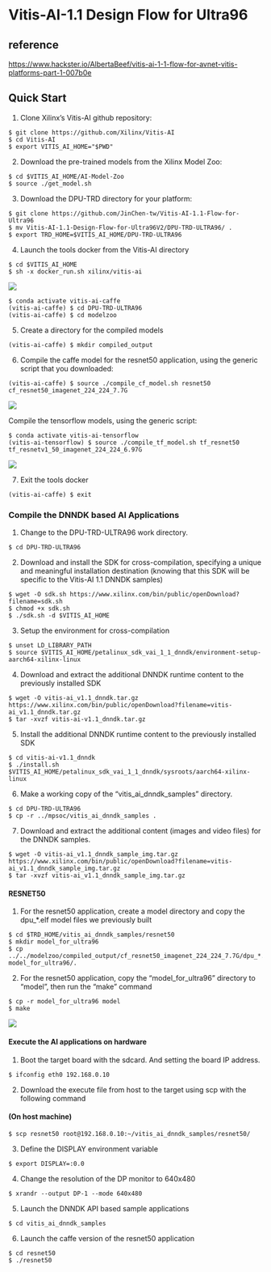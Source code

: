 # Vitis-AI-1.1 Design Flow for Ultra96
## reference
https://www.hackster.io/AlbertaBeef/vitis-ai-1-1-flow-for-avnet-vitis-platforms-part-1-007b0e

## Quick Start

1. Clone Xilinx’s Vitis-AI github repository: 
 

```
$ git clone https://github.com/Xilinx/Vitis-AI
$ cd Vitis-AI
$ export VITIS_AI_HOME="$PWD"

```
 
2. Download the pre-trained models from the Xilinx Model Zoo:
 
```
$ cd $VITIS_AI_HOME/AI-Model-Zoo
$ source ./get_model.sh 
```
 
3. Download the DPU-TRD directory for your platform:
 
```
$ git clone https://github.com/JinChen-tw/Vitis-AI-1.1-Flow-for-Ultra96
$ mv Vitis-AI-1.1-Design-Flow-for-Ultra96V2/DPU-TRD-ULTRA96/ .
$ export TRD_HOME=$VITIS_AI_HOME/DPU-TRD-ULTRA96
```

4. Launch the tools docker from the Vitis-AI directory 
```
$ cd $VITIS_AI_HOME
$ sh -x docker_run.sh xilinx/vitis-ai 
```
![](./images/image001.PNG)
```
$ conda activate vitis-ai-caffe
(vitis-ai-caffe) $ cd DPU-TRD-ULTRA96
(vitis-ai-caffe) $ cd modelzoo

```  
5. Create a directory for the compiled models
```
(vitis-ai-caffe) $ mkdir compiled_output
```
 
6. Compile the caffe model for the resnet50 application, using the generic script that you downloaded:
```
(vitis-ai-caffe) $ source ./compile_cf_model.sh resnet50 cf_resnet50_imagenet_224_224_7.7G
```
![](./images/image002.PNG)




Compile the tensorflow models, using the generic script:
 
```
$ conda activate vitis-ai-tensorflow
(vitis-ai-tensorflow) $ source ./compile_tf_model.sh tf_resnet50 tf_resnetv1_50_imagenet_224_224_6.97G
```
![](./images/image003.PNG)


7. Exit the tools docker
```
(vitis-ai-caffe) $ exit
```

### Compile the DNNDK based AI Applications

1. Change to the DPU-TRD-ULTRA96 work directory.
```
$ cd DPU-TRD-ULTRA96 
```


2. Download and install the SDK for cross-compilation, specifying a unique and meaningful installation destination (knowing that this SDK will be specific to the Vitis-AI 1.1 DNNDK samples)

```
$ wget -O sdk.sh https://www.xilinx.com/bin/public/openDownload?filename=sdk.sh
$ chmod +x sdk.sh
$ ./sdk.sh -d $VITIS_AI_HOME
```
3. Setup the environment for cross-compilation

```
$ unset LD_LIBRARY_PATH
$ source $VITIS_AI_HOME/petalinux_sdk_vai_1_1_dnndk/environment-setup-aarch64-xilinx-linux
```
4. Download and extract the additional DNNDK runtime content to the previously installed SDK
```
$ wget -O vitis-ai_v1.1_dnndk.tar.gz  https://www.xilinx.com/bin/public/openDownload?filename=vitis-ai_v1.1_dnndk.tar.gz
$ tar -xvzf vitis-ai-v1.1_dnndk.tar.gz
```
5. Install the additional DNNDK runtime content to the previously installed SDK

```
$ cd vitis-ai-v1.1_dnndk
$ ./install.sh $VITIS_AI_HOME/petalinux_sdk_vai_1_1_dnndk/sysroots/aarch64-xilinx-linux
```

6. Make a working copy of the “vitis_ai_dnndk_samples” directory.
```
$ cd DPU-TRD-ULTRA96 
$ cp -r ../mpsoc/vitis_ai_dnndk_samples .
```
7. Download and extract the additional content (images and video files) for the DNNDK samples.
```
$ wget -O vitis-ai_v1.1_dnndk_sample_img.tar.gz https://www.xilinx.com/bin/public/openDownload?filename=vitis-ai_v1.1_dnndk_sample_img.tar.gz
$ tar -xvzf vitis-ai_v1.1_dnndk_sample_img.tar.gz
```

#### RESNET50

1. For the resnet50 application, create a model directory and copy the dpu_*.elf model files we previously built
```
$ cd $TRD_HOME/vitis_ai_dnndk_samples/resnet50
$ mkdir model_for_ultra96
$ cp ../../modelzoo/compiled_output/cf_resnet50_imagenet_224_224_7.7G/dpu_*.elf model_for_ultra96/.
```
2. For the resnet50 application, copy the “model_for_ultra96” directory to “model”, then run the “make” command
```
$ cp -r model_for_ultra96 model
$ make
```
![](./images/image004.PNG)

#### Execute the AI applications on hardware
1. Boot the target board with the sdcard. And setting the board IP address.
```
$ ifconfig eth0 192.168.0.10
```

2. Download the execute file from host to the target using scp with the following command 
#### (On host machine)
```
$ scp resnet50 root@192.168.0.10:~/vitis_ai_dnndk_samples/resnet50/
```

3. Define the DISPLAY environment variable
```
$ export DISPLAY=:0.0
```
4. Change the resolution of the DP monitor to 640x480
```
$ xrandr --output DP-1 --mode 640x480
```
5. Launch the DNNDK API based sample applications
```
$ cd vitis_ai_dnndk_samples
```
6. Launch the caffe version of the resnet50 application
```
$ cd resnet50
$ ./resnet50
```

 
 


